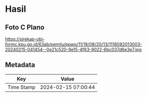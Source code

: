 # Hasil

## Foto C Plano

https://sirekap-obj-formc.kpu.go.id/63ab/pemilu/ppwp/11/18/08/20/13/1118082013003-20240215-041454--0e21c520-9e15-4f63-9022-6bc037d6e3e7.jpg


## Metadata

| Key        | Value               |
| ---------- | ------------------- |
| Time Stamp | 2024-02-15 07:00:44 |



